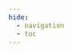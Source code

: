 ```yaml
---
hide:
  - navigation
  - toc
---
```


<script src="../javascripts/jquery.min.js"></script>
<script src="../javascripts/iframeResizer.min.js"></script>

<iframe id="apiIframe" style="width: 100%; border: none;"></iframe>

<script>
// injects scripts to the iframe source code
$('#apiIframe').on('load', function() {
  body = $(this).contents().find('body');
  body.append('<scr' + 'ipt src="../../javascripts/iframeResizer.contentWindow.min.js"></scr' + 'ipt>');
  body.append('<scr' + 'ipt>' +
    'var links = document.querySelectorAll("a");' +
    'for (var i = 0; i < links.length; i++) {' +
    '  links[i].addEventListener("click", whichLinkWasClicked);' +
    '}' +
    '' +
    'function whichLinkWasClicked(evt) {' +
    '  window.parentIFrame.sendMessage(evt.target.href);' +
    '  evt.preventDefault();' +
    '}' +
  '</scr' + 'ipt>');
});

// reloads the window with the content when a user navigates over the browser's history
function locationHashChanged() {
  window.location.reload();
}
window.onhashchange = locationHashChanged;

apiIframe = document.getElementById('apiIframe');
hash = window.location.hash;
if (hash.length == 0) {
  // sets default hash for the API Reference
  hash = "#full";
  history.pushState(null, "", hash);
}

// set the iframe source based on the hash in the URL
if (hash.startsWith("#wg21.link/")) {
  apiIframe.src = "https://" +  hash.slice(1);
  apiIframe.height = 900;
}
else
  apiIframe.src = "gen/" +  hash.slice(1) + ".html";

// receives content height from the subpage displayed in the iframe
// works only for the pages in the same domain as the main docs
iFrameResize({
  scrolling: "yes",

  // obtains the link URL clicked in the subpage
  onMessage: function(messageData) {
    url = messageData.message;
    if (url.startsWith("https://wg21.link/")) {
      hash = '#' + messageData.message.replace("https://", "");
    }
    else {
      pos = messageData.message.indexOf('#');
      if(pos == -1) {
        pos = messageData.message.lastIndexOf('/');
      }
      hash = '#' + messageData.message.slice(pos + 1);
    }
    history.pushState(null, "", hash);
    window.location.reload();
  }
},'#apiIframe')
</script>
